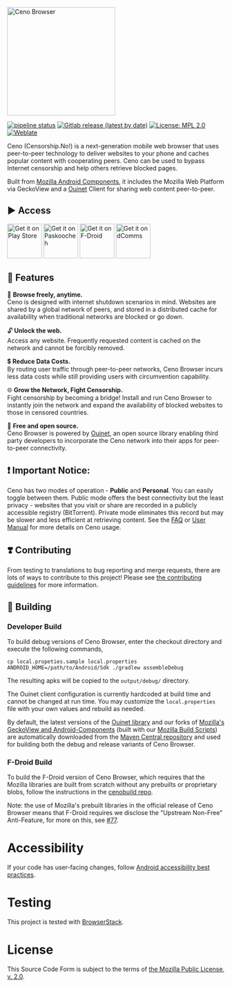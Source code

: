 <img src="https://censorship.no/img/logo_ceno.png" width=250px alt="Ceno Browser">


[![pipeline status](https://gitlab.com/censorship-no/ceno-browser/badges/main/pipeline.svg)](https://gitlab.com/censorship-no/ceno-browser/commits/main)
[![Gitlab release (latest by date)](https://img.shields.io/gitlab/v/release/censorship-no/ceno-browser)](https://gitlab.com/censorship-no/ceno-browser/-/releases)
[![License: MPL 2.0](https://img.shields.io/badge/License-MPL%202.0-brightgreen.svg)](./LICENSE)
[![Weblate](https://hosted.weblate.org/widgets/censorship-no/-/android-strings/svg-badge.svg)](https://hosted.weblate.org/projects/censorship-no/)

Ceno (Censorship.No!) is a next-generation mobile web browser that uses peer-to-peer technology to deliver websites to your phone and caches popular content with cooperating peers. Ceno can be used to bypass Internet censorship and help others retrieve blocked pages.

Built from [Mozilla Android Components](https://github.com/mozilla-mobile/firefox-android/blob/main/android-components/README.md), it includes the Mozilla Web Platform via GeckoView and a [Ouinet](https://ouinet.work) Client for sharing web content peer-to-peer.

## ▶️ Access

[<img src="https://play.google.com/intl/en_us/badges/images/generic/en_badge_web_generic.png"
      alt="Get it on Play Store"
      height="80">](https://play.google.com/store/apps/details?id=ie.equalit.ceno)
[<img src="https://censorship.no/img/paskoocheh_badge.png"
      alt="Get it on Paskoocheh" 
      height="80">](https://paskoocheh.com/tools/124/android.html?utm_source=UpdatePage)
[<img src="https://fdroid.gitlab.io/artwork/badge/get-it-on.png"
     alt="Get it on F-Droid"
     height="80">](https://f-droid.org/packages/ie.equalit.ceno/)
[<img src="https://censorship.no/img/dcomms_badge.png"
     alt="Get it on dComms"
     height="80">](https://dcomm.net.ua/package/ceno/)

## 🚀 Features

🌴 **Browse freely, anytime.**  
Ceno is designed with internet shutdown scenarios in mind. Websites are shared by a global network of peers, and stored in a distributed cache for availability when traditional networks are blocked or go down.

🔓 **Unlock the web.**  
Access any website. Frequently requested content is cached on the network and cannot be forcibly removed.

💲 **Reduce Data Costs.**  
By routing user traffic through peer-to-peer networks, Ceno Browser incurs less data costs while still providing users with circumvention capability.

🌐 **Grow the Network, Fight Censorship.**  
Fight censorship by becoming a bridge! Install and run Ceno Browser to instantly join the network and expand the availability of blocked websites to those in censored countries.

👐 **Free and open source.**  
Ceno Browser is powered by [Ouinet](https://ouinet.work), an open source library enabling third party developers to incorporate the Ceno network into their apps for peer-to-peer connectivity.

## ❗ Important Notice:
Ceno has two modes of operation - **Public** and **Personal**. You can easily toggle between them. Public mode offers the best connectivity but the least privacy - websites that you visit or share are recorded in a publicly accessible registry (BitTorrent). Private mode eliminates this record but may be slower and less efficient at retrieving content. See the [FAQ](https://censorship.no/en/support.html) or [User Manual](https://censorship.no/user-manual/en/) for more details on Ceno usage.

## ❣️ Contributing
From testing to translations to bug reporting and merge requests, there are lots of ways to contribute to this project! Please see [the contributing guidelines](CONTRIBUTING.md) for more information.

## 🔧 Building
### Developer Build
To build debug versions of Ceno Browser, enter the checkout directory and execute the following commands,
```
cp local.propeties.sample local.properties
ANDROID_HOME=/path/to/Android/Sdk ./gradlew assembleDebug
```
The resulting apks will be copied to the `output/debug/` directory.

The Ouinet client configuration is currently hardcoded at build time and cannot be changed at run time. You may customize the `local.properties` file with your own values and rebuild as needed.

By default, the latest versions of the [Ouinet library](https://gitlab.com/equalitie/ouinet/-/releases) and our forks of [Mozilla's GeckoView and Android-Components](https://github.com/mozilla-mobile/firefox-android/releases) (built with our [Mozilla Build Scripts](https://gitlab.com/censorship-no/mozilla-build-scripts/)) are automatically downloaded from the [Maven Central repository](https://repo.maven.apache.org/maven2/ie/equalit/ouinet/) and used for building both the debug and release variants of Ceno Browser.

### F-Droid Build
To build the F-Droid version of Ceno Browser, which requires that the Mozilla libraries are built from scratch without any prebuilts or proprietary blobs, follow the instructions in the [cenobuild repo](https://gitlab.com/censorship-no/cenobuild).

Note: the use of Mozilla's prebuilt libraries in the official release of Ceno Browser means that F-Droid requires we disclose the "Upstream Non-Free" Anti-Feature, for more on this, see [#77](https://gitlab.com/censorship-no/ceno-browser/-/issues/77).

# Accessibility

If your code has user-facing changes, follow [Android accessibility best practices](https://github.com/mozilla-mobile/shared-docs/blob/main/android/accessibility_guide.md).

# Testing  

This project is tested with [BrowserStack](https://www.browserstack.com/).

# License

This Source Code Form is subject to the terms of [the Mozilla Public License, v. 2.0](LICENSE). 
